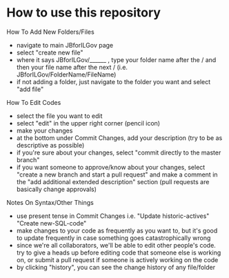 # How to use this repository

How To Add New Folders/Files
- navigate to main JBforILGov page
- select "create new file"
- where it says JBforILGov/______ , type your folder name after the / and then your file name after the next / (i.e. JBforILGov/FolderName/FileName)
- if not adding a folder, just navigate to the folder you want and select "add file"

How To Edit Codes
- select the file you want to edit
- select "edit" in the upper right corner (pencil icon)
- make your changes
- at the bottom under Commit Changes, add your description (try to be as descriptive as possible)
- if you're sure about your changes, select "commit directly to the master branch"
- if you want someone to approve/know about your changes, select "create a new branch and start a pull request" and make a comment in the "add additional extended description" section (pull requests are basically change approvals)

Notes On Syntax/Other Things
- use present tense in Commit Changes i.e. "Update historic-actives" "Create new-SQL-code"
- make changes to your code as frequently as you want to, but it's good to update frequently in case something goes catastrophically wrong
- since we're all collaborators, we'll be able to edit other people's code. try to give a heads up before editing code that someone else is working on, or submit a pull request if someone is actively working on the code
- by clicking "history", you can see the change history of any file/folder
